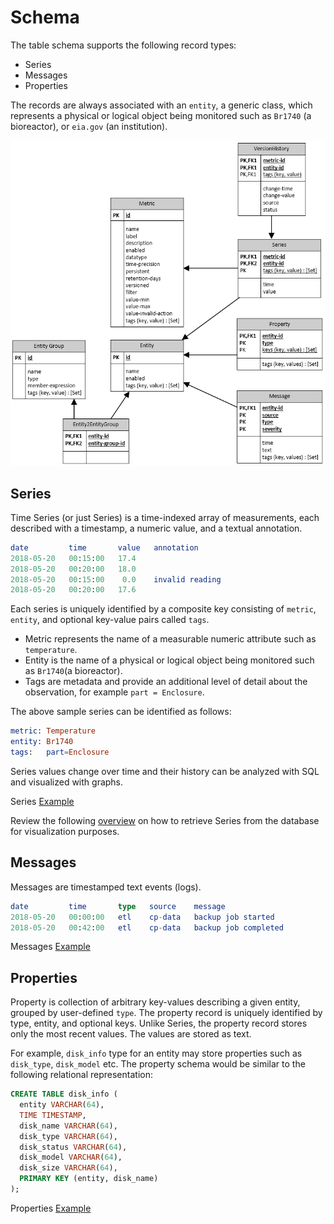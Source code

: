 # Schema

The table schema supports the following record types:

* Series
* Messages
* Properties

The records are always associated with an `entity`, a generic class, which represents a physical or logical object being monitored such as `Br1740` (a bioreactor), or `eia.gov` (an institution).

![](./images/atsd_schema.png)

## Series

Time Series (or just Series) is a time-indexed array of measurements, each described with a timestamp, a numeric value, and a textual annotation.

```elm
date         time       value   annotation
2018-05-20   00:15:00   17.4
2018-05-20   00:20:00   18.0
2018-05-20   00:15:00    0.0    invalid reading
2018-05-20   00:20:00   17.6
```

Each series is uniquely identified by a composite key consisting of `metric`, `entity`, and optional key-value pairs called `tags`.

* Metric represents the name of a measurable numeric attribute such as `temperature`.
* Entity is the name of a physical or logical object being monitored such as `Br1740`(a bioreactor).
* Tags are metadata and provide an additional level of detail about the observation, for example `part = Enclosure`.

The above sample series can be identified as follows:

```elm
metric: Temperature
entity: Br1740
tags:   part=Enclosure
```

Series values change over time and their history can be analyzed with SQL and visualized with graphs.

Series [Example](https://apps.axibase.com/chartlab/075941a0/2/)

Review the following [overview](./portals/selecting-series.md) on how to retrieve Series from the database for visualization purposes.

## Messages

Messages are timestamped text events (logs).

```elm
date         time       type   source    message
2018-05-20   00:00:00   etl    cp-data   backup job started
2018-05-20   00:42:00   etl    cp-data   backup job completed
```

Messages [Example](https://apps.axibase.com/chartlab/007721aa)

## Properties

Property is collection of arbitrary key-values describing a given entity, grouped by user-defined `type`. The property record is uniquely identified by type, entity, and optional keys. Unlike Series, the property record stores only the most recent values. The values are stored as text.

For example, `disk_info` type for an entity may store properties such as `disk_type`, `disk_model` etc.  The property schema would be similar to the following relational representation:

```sql
CREATE TABLE disk_info (
  entity VARCHAR(64),
  TIME TIMESTAMP,
  disk_name VARCHAR(64),
  disk_type VARCHAR(64),
  disk_status VARCHAR(64),
  disk_model VARCHAR(64),
  disk_size VARCHAR(64),
  PRIMARY KEY (entity, disk_name)
);
```

Properties [Example](https://apps.axibase.com/chartlab/6d918310/2)